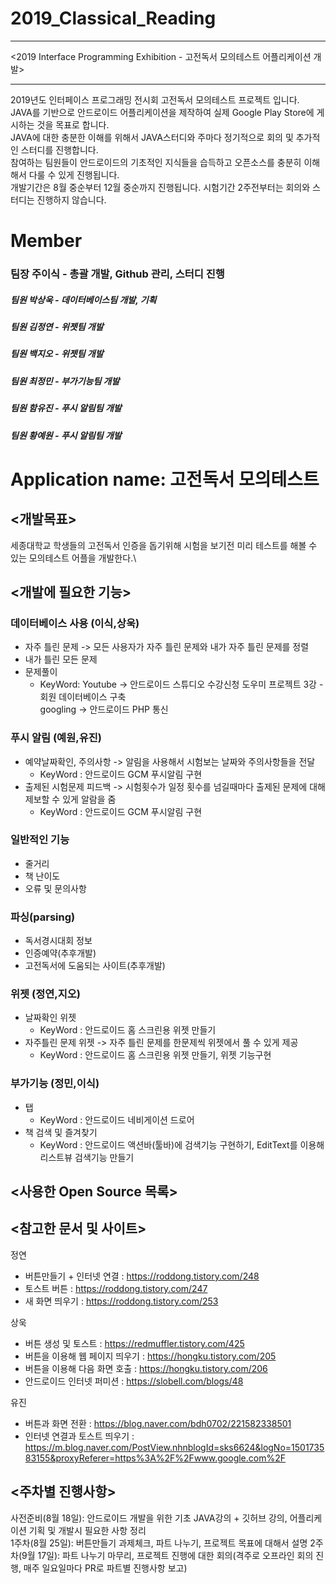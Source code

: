 2019_Classical_Reading
======================
***
<2019 Interface Programming Exhibition - 고전독서 모의테스트 어플리케이션 개발>
***
2019년도 인터페이스 프로그래밍 전시회 고전독서 모의테스트 프로젝트 입니다.\
JAVA를 기반으로 안드로이드 어플리케이션을 제작하여 실제 Google Play Store에 게시하는 것을 목표로 합니다.\
JAVA에 대한 충분한 이해를 위해서 JAVA스터디와 주마다 정기적으로 회의 및 추가적인 스터디를 진행합니다.\
참여하는 팀원들이 안드로이드의 기초적인 지식들을 습득하고 오픈소스를 충분히 이해해서 다룰 수 있게 진행됩니다.\
개발기간은 8월 중순부터 12월 중순까지 진행됩니다. 시험기간 2주전부터는 회의와 스터디는 진행하지 않습니다.

# Member
### 팀장 주이식 - 총괄 개발, Github 관리, 스터디 진행
##### 팀원 박상욱 - 데이터베이스팀 개발, 기획
##### 팀원 김정연 - 위젯팀 개발
##### 팀원 백지오 - 위젯팀 개발
##### 팀원 최정민 - 부가기능팀 개발
##### 팀원 함유진 - 푸시 알림팀 개발
##### 팀원 황예원 - 푸시 알림팀 개발


# Application name: 고전독서 모의테스트

<개발목표>
----------
세종대학교 학생들의 고전독서 인증을 돕기위해 시험을 보기전 미리 테스트를 해볼 수 있는 모의테스트 어플을 개발한다.\

<개발에 필요한 기능>
-------------------

### 데이터베이스 사용 (이식,상욱)
* 자주 틀린 문제 -> 모든 사용자가 자주 틀린 문제와 내가 자주 틀린 문제를 정렬
* 내가 틀린 모든 문제
* 문제풀이
  - KeyWord: Youtube -> 안드로이드 스튜디오 수강신청 도우미 프로젝트 3강 - 회원 데이터베이스 구축  
            googling -> 안드로이드 PHP 통신 
### 푸시 알림 (예원,유진)
* 예약날짜확인, 주의사항 -> 알림을 사용해서 시험보는 날짜와 주의사항들을 전달
  - KeyWord : 안드로이드 GCM 푸시알림 구현 
* 출제된 시험문제 피드백 -> 시험횟수가 일정 횟수를 넘길때마다 출제된 문제에 대해 제보할 수 있게 알람을 줌
  - KeyWord : 안드로이드 GCM 푸시알림 구현 
### 일반적인 기능
* 줄거리
* 책 난이도
* 오류 및 문의사항
### 파싱(parsing)
* 독서경시대회 정보
* 인증예약(추후개발)
* 고전독서에 도움되는 사이트(추후개발)
### 위젯 (정연,지오)
* 날짜확인 위젯  
  - KeyWord : 안드로이드 홈 스크린용 위젯 만들기
* 자주틀린 문제 위젯 -> 자주 틀린 문제를 한문제씩 위젯에서 풀 수 있게 제공
  - KeyWord : 안드로이드 홈 스크린용 위젯 만들기, 위젯 기능구현 
### 부가기능 (정민,이식)
* 탭  
  - KeyWord : 안드로이드 네비게이션 드로어  
* 책 검색 및 즐겨찾기  
  - KeyWord : 안드로이드 액션바(툴바)에 검색기능 구현하기, EditText를 이용해 리스트뷰 검색기능 만들기  


<사용한 Open Source 목록>
------------------------

<참고한 문서 및 사이트>
-----------------------

정연
* 버튼만들기 + 인터넷 연결 : https://roddong.tistory.com/248
* 토스트 버튼 : https://roddong.tistory.com/247 
* 새 화면 띄우기 : https://roddong.tistory.com/253

상욱
* 버튼 생성 및 토스트 : https://redmuffler.tistory.com/425
* 버튼을 이용해 웹 페이지 띄우기 : https://hongku.tistory.com/205
* 버튼을 이용해 다음 화면 호출 : https://hongku.tistory.com/206
* 안드로이드 인터넷 퍼미션 : https://slobell.com/blogs/48


유진
* 버튼과 화면 전환 : https://blog.naver.com/bdh0702/221582338501
* 인터넷 연결과 토스트 띄우기 : https://m.blog.naver.com/PostView.nhnblogId=sks6624&logNo=150173583155&proxyReferer=https%3A%2F%2Fwww.google.com%2F

<주차별 진행사항>
-----------------
사전준비(8월 18일): 안드로이드 개발을 위한 기초 JAVA강의 + 깃허브 강의, 어플리케이션 기획 및 개발시 필요한 사항 정리\
1주차(8월 25일): 버튼만들기 과제체크, 파트 나누기, 프로젝트 목표에 대해서 설명
2주차(9월 17일): 파트 나누기 마무리, 프로젝트 진행에 대한 회의(격주로 오프라인 회의 진행, 매주 일요일마다 PR로 파트별 진행사항 보고)

